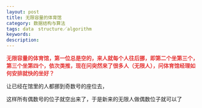 ```yaml
---
layout: post
title: 无限容量的体育馆
category: 数据结构与算法
tags: data　structure／algorithm
keywords: 
description: 
---
```


**<span
style="color:#e53333;">无限容量的体育馆，第一位总是空的，来人就每个人往后挪，即第二个坐第三个，第三个坐第四个，依次类推，现在问突然来了很多人（无限人），问体育馆经理如何安排就快的坐好？</span>**

让已经在馆里的人都挪到奇数号的座位去， 

这样所有偶数号的位子就空出来了，于是新来的无限人做偶数位子就可以了 









